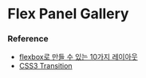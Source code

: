 # Flex Panel Gallery

### Reference

- [flexbox로 만들 수 있는 10가지 레이아웃](https://d2.naver.com/helloworld/8540176)
- [CSS3 Transition](https://poiemaweb.com/css3-transition)
